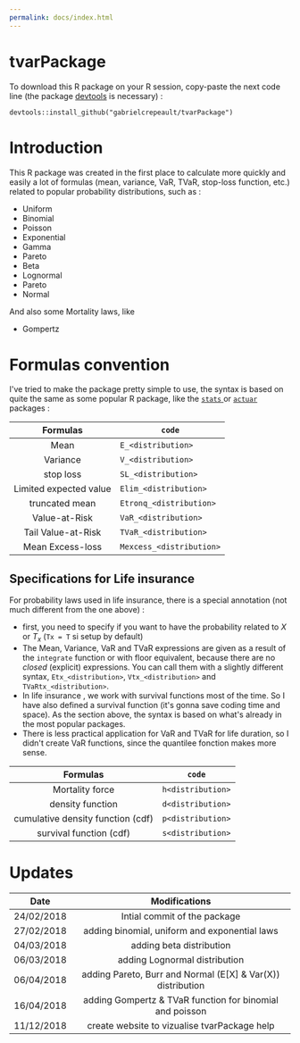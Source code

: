 ```yaml
---
permalink: docs/index.html
---
```


# tvarPackage
To download this R package on your R session, copy-paste the next code line (the package [devtools](https://cran.r-project.org/web/packages/devtools/index.html) is necessary) :

```
devtools::install_github("gabrielcrepeault/tvarPackage")
```

# Introduction
This R package was created in the first place to calculate more quickly and easily a lot of formulas (mean, variance, VaR, TVaR, stop-loss function, etc.) related to popular probability distributions, such as :  

- Uniform 
- Binomial
- Poisson
- Exponential
- Gamma
- Pareto
- Beta
- Lognormal
- Pareto
- Normal

And also some Mortality laws, like

- Gompertz



# Formulas convention
I've tried to make the package pretty simple to use, the syntax is based on quite the same as some popular R package, like the [`stats` ](https://stat.ethz.ch/R-manual/R-devel/library/stats/html/00Index.html) or [`actuar`](https://cran.r-project.org/web/packages/actuar/index.html) packages :

|Formulas  | `code`|
|:-----------:|-----------------|
|Mean         |`E_<distribution>` |
|Variance     |`V_<distribution>` |
|stop loss     |`SL_<distribution>` |
|Limited expected value     |`Elim_<distribution>` |
|truncated mean     |`Etronq_<distribution>` |
|Value-at-Risk     |`VaR_<distribution>` |
|Tail Value-at-Risk     |`TVaR_<distribution>` |
|Mean Excess-loss    |`Mexcess_<distribution>` |

## Specifications for Life insurance
For probability laws used in life insurance, there is a special annotation (not much different from the one above) : 

* first, you need to specify if you want to have the probability related to $X$ or $T_x$ (`Tx = T` si setup by default)
* The Mean, Variance, VaR and TVaR expressions are given as a result of the `integrate` function or with floor equivalent, because there are no *closed* (explicit) expressions. You can call them with a slightly different syntax, `Etx_<distribution>`, `Vtx_<distribution>` and `TVaRtx_<distribution>`.
* In life insurance , we work with survival functions most of the time. So I have also defined a survival function (it's gonna save coding time and space). As the section above, the syntax is based on what's already in the most popular packages.
* There is less practical application for VaR and TVaR for life duration, so I didn't create VaR functions, since the quantilee fonction makes more sense.

|Formulas  | `code`|
|:-----------:|-----------------|
|Mortality force     |`h<distribution>` |
|density function     |`d<distribution>` |
|cumulative density function (cdf)    |`p<distribution>` |
|survival function (cdf)    |`s<distribution>` |




# Updates
|Date   | Modifications|
|:-----------:|:---------:|
|24/02/2018 | Intial commit of the package|
|27/02/2018 | adding binomial, uniform and exponential laws|
|04/03/2018 | adding beta distribution|
|06/03/2018 | adding Lognormal distribution|
|06/04/2018 | adding Pareto, Burr and Normal (E[X] & Var(X)) distribution|
|16/04/2018 | adding Gompertz & TVaR function for binomial and poisson|
|11/12/2018 | create website to vizualise tvarPackage help|


